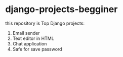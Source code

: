 # django-projects-begginer
this repository is Top Django projects: 
1. Email sender
2. Text editor in HTML
3. Chat application
4. Safe for save password
